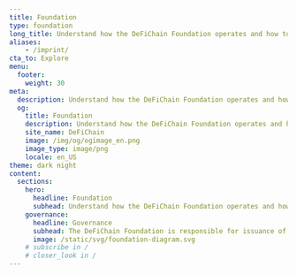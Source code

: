 ```yaml
---
title: Foundation
type: foundation
long_title: Understand how the DeFiChain Foundation operates and how to get involved.
aliases:
    - /imprint/
cta_to: Explore
menu:
  footer:
    weight: 30
meta:
  description: Understand how the DeFiChain Foundation operates and how to get involved.
  og:
    title: Foundation
    description: Understand how the DeFiChain Foundation operates and how to get involved.
    site_name: DeFiChain
    image: /img/og/ogimage_en.png
    image_type: image/png
    locale: en_US
theme: dark night
content:
  sections:
    hero:
      headline: Foundation
      subhead: Understand how the DeFiChain Foundation operates and how to get involved.
    governance:
      headline: Governance
      subhead: The DeFiChain Foundation is responsible for issuance of tokens to users and groups to speed up adoption. The Foundation is tasked with boosting the ecosystem, bringing in ecosystem partners, directing the development of the tools for ecosystem partners, and other activities to increase the number of ecosystem partners.
      image: /static/svg/foundation-diagram.svg
    # subscribe in /
    # closer_look in /
---
```

